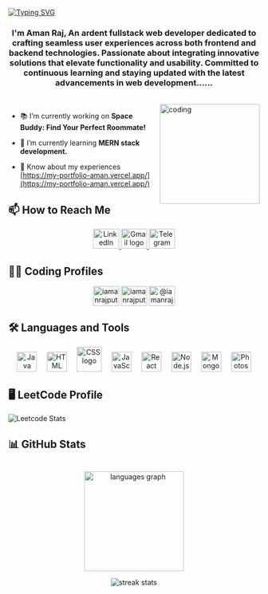 <a href="https://git.io/typing-svg"><img src="https://readme-typing-svg.demolab.com?font=Fira+Code&size=27&pause=1000&color=F7B07B&random=false&width=435&lines=Greetings%F0%9F%91%8B%2C" alt="Typing SVG" /></a>
<h3 align="center">I'm Aman Raj, An ardent fullstack web developer dedicated to crafting seamless user experiences across both frontend and backend technologies. Passionate about integrating innovative solutions that elevate functionality and usability. Committed to continuous learning and staying updated with the latest advancements in web development......</h3>

</br>
 
<img align="right" alt="coding" width="200" src="https://hack.codingblocks.com/_nuxt/img/maingif.1646021.gif">

- 📚 I’m currently working on **Space Buddy: Find Your Perfect Roommate!**

- 🌱 I’m currently learning **MERN stack development.**

- 📄 Know about my experiences [https://my-portfolio-aman.vercel.app/](https://my-portfolio-aman.vercel.app/)


## 📫 How to Reach Me

<div align="center">
  <a href="https://www.linkedin.com/in/theamanrajput" target="_blank">
    <img src="https://raw.githubusercontent.com/maurodesouza/profile-readme-generator/master/src/assets/icons/social/linkedin/default.svg" width="52" height="40" alt="LinkedIn logo" />
  </a>
  <a href="mailto:theamanrajput15@gmail.com" target="_blank">
    <img src="https://raw.githubusercontent.com/maurodesouza/profile-readme-generator/master/src/assets/icons/social/gmail/default.svg" width="52" height="40" alt="Gmail logo" />
  </a>
  <a href="https://t.me/the_amanrajput" target="_blank">
    <img src="https://raw.githubusercontent.com/maurodesouza/profile-readme-generator/master/src/assets/icons/social/telegram/default.svg" width="52" height="40" alt="Telegram logo" />
  </a>
</div>

## 🧑‍💻 Coding Profiles

<p align="center">
 <a href="https://www.leetcode.com/iamanrajput" target="blank"><img align="center" src="https://raw.githubusercontent.com/rahuldkjain/github-profile-readme-generator/master/src/images/icons/Social/leet-code.svg" alt="iamanrajput" height="40" width="52" /></a>
<a href="https://www.hackerrank.com/iamanrajput" target="blank"><img align="center" src="https://raw.githubusercontent.com/rahuldkjain/github-profile-readme-generator/master/src/images/icons/Social/hackerrank.svg" alt="iamanrajput" height="40" width="52" /></a>
<a href="https://www.hackerearth.com/@iamanrajput" target="blank"><img align="center" src="https://raw.githubusercontent.com/rahuldkjain/github-profile-readme-generator/master/src/images/icons/Social/hackerearth.svg" alt="@iamanrajput" height="40" width="52" /></a>
</p>

## 🛠 Languages and Tools

<div align="center">
  <img src="https://cdn.jsdelivr.net/gh/devicons/devicon/icons/java/java-original.svg" height="40" alt="Java logo" />
  <img width="12" />
  <img src="https://cdn.jsdelivr.net/gh/devicons/devicon/icons/html5/html5-plain-wordmark.svg" height="40" alt="HTML logo" />
  <img width="12" />
  <img src="https://cdn.jsdelivr.net/gh/devicons/devicon/icons/css3/css3-original-wordmark.svg" height="50" alt="CSS logo" />
  <img width="12" />
  <img src="https://cdn.jsdelivr.net/gh/devicons/devicon/icons/javascript/javascript-original.svg" height="40" alt="JavaScript logo" />
  <img width="12" />
  <img src="https://cdn.jsdelivr.net/gh/devicons/devicon/icons/react/react-original.svg" height="40" alt="React logo" />
  <img width="12" />
  <img src="https://cdn.jsdelivr.net/gh/devicons/devicon/icons/nodejs/nodejs-original.svg" height="40" alt="Node.js logo" />
  <img width="12" />
  <img src="https://cdn.jsdelivr.net/gh/devicons/devicon/icons/mongodb/mongodb-original.svg" height="40" alt="MongoDB logo" />
 <img width="12" />
  <img src="https://cdn.jsdelivr.net/gh/devicons/devicon/icons/photoshop/photoshop-original.svg" height="40" alt="Photoshop logo" />
</div>

## 🖥️ LeetCode Profile

<p align="center">  
 
  ![Leetcode Stats](https://leetcard.jacoblin.cool/iamanrajput?theme=nord)</a>
</p>

## 📊 GitHub Stats
<br>
<div align="center">
  <img src="https://github-readme-stats.vercel.app/api/top-langs?username=iamanrajput&locale=en&hide_title=false&layout=compact&card_width=600&langs_count=10&theme=dracula&hide_border=false&order=2" height="200" alt="languages graph"  />
</div>


<p align="center">
  <img src="https://streak-stats.demolab.com/?user=iamanrajput&count_private=true&theme=react&border_radius=10" alt="streak stats"/>
  
</p>


